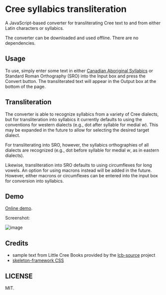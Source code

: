# Cree syllabics transliteration

A JavaScript-based converter for transliterating Cree text to and from either Latin characters or syllabics.

The converter can be downloaded and used offline. There are no dependencies.

## Usage

To use, simply enter some text in either [Canadian Aboriginal Syllabics](https://en.wikipedia.org/wiki/Canadian_Aboriginal_syllabics) or Standard Roman Orthography (SRO) into the Input box and press the Convert button. The transliterated text will appear in the Output box at the bottom of the page.

## Transliteration

The converter is able to recognize syllabics from a variety of Cree dialects, but for transliteration into syllabics it currently defaults to using the conventions for western dialects (e.g., dot after syllable for medial _w_). This may be expanded in the future to allow for selecting the desired target dialect.

For transliterating into SRO, however, the syllabics orthographies of all dialects are recognized (e.g., dot before syllable for medial _w_, as in eastern dialects).

Likewise, transliteration into SRO defaults to using circumflexes for long vowels. An option for using macrons instead will be added in the future. However, either macrons or circumflexes can be entered into the input box for conversion into syllabics.

## Demo

[Online demo](https://dohliam.github.io/transliteration/cree/).

Screenshot:

![image](https://cloud.githubusercontent.com/assets/9295750/22109276/eb5733da-de0b-11e6-83ec-474daa6f47e7.png)

## Credits

* sample text from Little Cree Books provided by the [lcb-source](https://github.com/global-asp/lcb-source) project
* [skeleton-framework CSS](https://github.com/skeleton-framework/skeleton-framework)

## LICENSE

MIT.
